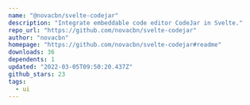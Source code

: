 ```yaml
---
name: "@novacbn/svelte-codejar"
description: "Integrate embeddable code editor CodeJar in Svelte."
repo_url: "https://github.com/novacbn/svelte-codejar"
author: "novacbn"
homepage: "https://github.com/novacbn/svelte-codejar#readme"
downloads: 36
dependents: 1
updated: "2022-03-05T09:50:20.437Z"
github_stars: 23
tags: 
  - ui
---
```

